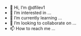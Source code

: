 - 👋 Hi, I’m @dfilev1
- 👀 I’m interested in ...
- 🌱 I’m currently learning ...
- 💞️ I’m looking to collaborate on ...
- 📫 How to reach me ...

<!---
dfilev1/dfilev1 is a ✨ special ✨ repository because its `README.md` (this file) appears on your GitHub profile.
You can click the Preview link to take a look at your changes.
---

